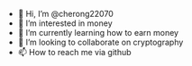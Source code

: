 - 👋 Hi, I’m @cherong22070
- 👀 I’m interested in money
- 🌱 I’m currently learning how to earn money
- 💞️ I’m looking to collaborate on cryptography 
- 📫 How to reach me via github

<!---
cherong22070/cherong22070 is a ✨ special ✨ repository because its `README.md` (this file) appears on your GitHub profile.
You can click the Preview link to take a look at your changes.
--->
